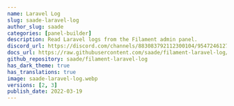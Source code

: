 ```yaml
---
name: Laravel Log
slug: saade-laravel-log
author_slug: saade
categories: [panel-builder]
description: Read Laravel logs from the Filament admin panel.
discord_url: https://discord.com/channels/883083792112300104/954724612753735690
docs_url: https://raw.githubusercontent.com/saade/filament-laravel-log/3.x/README.md
github_repository: saade/filament-laravel-log
has_dark_theme: true
has_translations: true
image: saade-laravel-log.webp
versions: [2, 3]
publish_date: 2022-03-19
---
```

